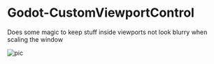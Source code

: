 # Godot-CustomViewportControl

Does some magic to keep stuff inside viewports not look blurry when scaling the window

![pic](https://user-images.githubusercontent.com/14040378/187071391-bcd7cefd-b34f-4402-bc58-3863a97acf1c.png)
